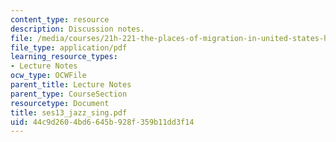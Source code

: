 ```yaml
---
content_type: resource
description: Discussion notes.
file: /media/courses/21h-221-the-places-of-migration-in-united-states-history-fall-2006/44c9d2604bd6645b928f359b11dd3f14_ses13_jazz_sing.pdf
file_type: application/pdf
learning_resource_types:
- Lecture Notes
ocw_type: OCWFile
parent_title: Lecture Notes
parent_type: CourseSection
resourcetype: Document
title: ses13_jazz_sing.pdf
uid: 44c9d260-4bd6-645b-928f-359b11dd3f14
---
```

